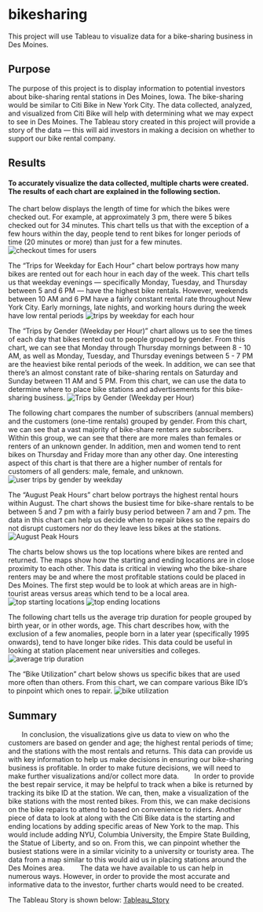 # bikesharing
This project will use Tableau to visualize data for a bike-sharing business in Des Moines. 

## Purpose

The purpose of this project is to display information to potential investors about bike-sharing rental stations in Des Moines, Iowa. The bike-sharing would be similar to Citi Bike in New York City. The data collected, analyzed, and visualized from Citi Bike will help with determining what we may expect to see in Des Moines. The Tableau story created in this project will provide a story of the data — this will aid investors in making a decision on whether to support our bike rental company. 

## Results
#### To accurately visualize the data collected, multiple charts were created. The results of each chart are explained in the following section.
The chart below displays the length of time for which the bikes were checked out. For example, at approximately 3 pm, there were 5 bikes checked out for 34 minutes. This chart tells us that with the exception of a few hours within the day, people tend to rent bikes for longer periods of time (20 minutes or more) than just for a few minutes. 
![checkout times for users](https://github.com/shireenkahlon/bikesharing/blob/main/Screenshots/Checkout_Time_For_Users_Worksheet.png)

The “Trips for Weekday for Each Hour” chart below portrays how many bikes are rented out for each hour in each day of the week. This chart tells us that weekday evenings — specifically Monday, Tuesday, and Thursday between 5 and 6 PM — have the highest bike rentals. However, weekends between 10 AM and 6 PM have a fairly constant rental rate throughout New York City. Early mornings, late nights, and working hours during the week have low rental periods 
![trips by weekday for each hour](https://github.com/shireenkahlon/bikesharing/blob/main/Screenshots/Trips_By_Weekday_Worksheet.png)

The “Trips by Gender (Weekday per Hour)” chart allows us to see the times of each day that bikes rented out to people grouped by gender. From this chart, we can see that Monday through Thursday mornings between 8 - 10 AM, as well as Monday, Tuesday, and Thursday evenings between 5 - 7 PM are the heaviest bike rental periods of the week. In addition, we can see that there’s an almost constant rate of bike-sharing rentals on Saturday and Sunday between 11 AM and 5 PM. From this chart, we can use the data to determine where to place bike stations and advertisements for this bike-sharing business.
![Trips by Gender (Weekday per Hour)](https://github.com/shireenkahlon/bikesharing/blob/main/Screenshots/Trips_by_Gender_Worksheet.png)

The following chart compares the number of subscribers (annual members) and the customers (one-time rentals) grouped by gender. From this chart, we can see that a vast majority of bike-share renters are subscribers. Within this group, we can see that there are more males than females or renters of an unknown gender. In addition, men and women tend to rent bikes on Thursday and Friday more than any other day. One interesting aspect of this chart is that there are a higher number of rentals for customers of all genders: male, female, and unknown. 
![user trips by gender by weekday](https://github.com/shireenkahlon/bikesharing/blob/main/Screenshots/User_Trips_by_Gender_by_Weekday_Worksheet.png)

The “August Peak Hours” chart below portrays the highest rental hours within August. The chart shows the busiest time for bike-share rentals to be between 5 and 7 pm with a fairly busy period between 7 am and 7 pm. The data in this chart can help us decide when to repair bikes so the repairs do not disrupt customers nor do they leave less bikes at the stations.
![August Peak Hours](https://github.com/shireenkahlon/bikesharing/blob/main/Screenshots/August_Peak_Hours_Worksheet.png)

The charts below shows us the top locations where bikes are rented and returned. The maps show how the starting and ending locations are in close proximity to each other. This data is critical in viewing who the bike-share renters may be and where the most profitable stations could be placed in Des Moines. The first step would be to look at which areas are in high-tourist areas versus areas which tend to be a local area. 
![top starting locations](https://github.com/shireenkahlon/bikesharing/blob/main/Screenshots/Top_Starting_Locations_Worksheet.png)
![top ending locations](https://github.com/shireenkahlon/bikesharing/blob/main/Screenshots/Top_Ending_Locations.png)

The following chart tells us the average trip duration for people grouped by birth year, or in other words, age. This chart describes how, with the exclusion of a few anomalies, people born in a later year (specifically 1995 onwards), tend to have longer bike rides. This data could be useful in looking at station placement near universities and colleges. 
![average trip duration](https://github.com/shireenkahlon/bikesharing/blob/main/Screenshots/Average_Trip_Duration_Worksheet.png)

The “Bike Utilization” chart below shows us specific bikes that are used more often than others. From this chart, we can compare various Bike ID’s to pinpoint which ones to repair.
![bike utilization](https://github.com/shireenkahlon/bikesharing/blob/main/Screenshots/Bike_Utilization_Worksheet.png)

## Summary
&nbsp;&nbsp;&nbsp;&nbsp;&nbsp;&nbsp; In conclusion, the visualizations give us data to view on who the customers are based on gender and age; the highest rental periods of time; and the stations with the most rentals and returns. This data can provide us with key information to help us make decisions in ensuring our bike-sharing business is profitable. In order to make future decisions, we will need to make further visualizations and/or collect more data.
&nbsp;&nbsp;&nbsp;&nbsp;&nbsp;&nbsp; In order to provide the best repair service, it may be helpful to track when a bike is returned by tracking its bike ID at the station. We can, then, make a visualization of the bike stations with the most rented bikes. From this, we can make decisions on the bike repairs to attend to based on convenience to riders.
Another piece of data to look at along with the Citi Bike data is the starting and ending locations by adding specific areas of New York to the map. This would include adding NYU, Columbia University, the Empire State Building, the Statue of Liberty, and so on. From this, we can pinpoint whether the busiest stations were in a similar vicinity to a university or touristy area. The data from a map similar to this would aid us in placing stations around the Des Moines area.
&nbsp;&nbsp;&nbsp;&nbsp;&nbsp;&nbsp; The data we have available to us can help in numerous ways. However, in order to provide the most accurate and informative data to the investor, further charts would need to be created. 
        
 The Tableau Story is shown below:
 [Tableau_Story](https://public.tableau.com/profile/shireen.kahlon#!/vizhome/bikesharing_challenge_16178321768970/NYCCitiBike)

